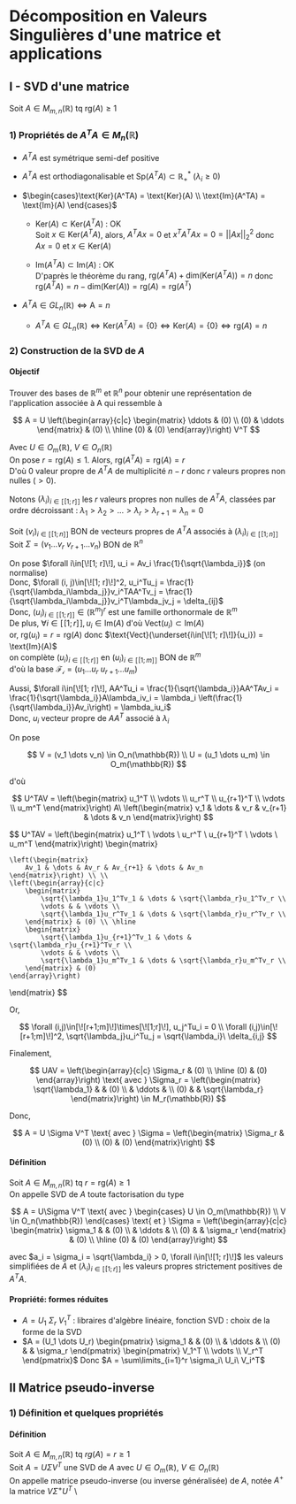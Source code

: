# Décomposition en Valeurs Singulières d'une matrice et applications

## I - SVD d'une matrice

Soit $A\in M_{m, n}(\mathbb{R})$ tq $\text{rg}(A) \geqslant 1$

### 1) Propriétés de $A^TA \in M_n(\mathbb{R})$

- $A^TA$ est symétrique semi-def positive
- $A^TA$ est orthodiagonalisable et $\text{Sp}(A^TA) \subset \mathbb{R}_+^*$ ($\lambda_i \geqslant 0$)
- $\begin{cases}\text{Ker}(A^TA) = \text{Ker}(A) \\ \text{Im}(A^TA) = \text{Im}(A) \end{cases}$

  - $\text{Ker}(A)\subset \text{Ker}(A^TA)$ : OK \
      Soit $x \in \text{Ker}(A^TA)$, alors, $A^TAx=0$ et $x^TA^TAx = 0 = ||Ax||^2_2$ donc $Ax=0$ et $x \in \text{Ker}(A)$

  - $\text{Im}(A^TA) \subset \text{Im}(A)$ : OK \
      D'paprès le théorème du rang, $\text{rg}(A^TA) + \text{dim}(\text{Ker}(A^TA)) = n$ donc $\text{rg}(A^TA) = n - \text{dim}(\text{Ker}(A)) = \text{rg}(A) = \text{rg}(A^T)$

- $A^TA \in GL_n(\mathbb{R}) \Longleftrightarrow \text{A}=n$
  - $A^TA \in GL_n(\mathbb{R}) \Longleftrightarrow \text{Ker}(A^TA) = \{0\} \Longleftrightarrow \text{Ker}(A) = \{0\} \Longleftrightarrow\text{rg}(A) = n$

### 2) Construction de la SVD de $A$

#### Objectif

Trouver des bases de $\mathbb{R}^m$ et $\mathbb{R}^n$ pour obtenir une représentation de l'application associée à A qui ressemble à

$$
A = U
\left(\begin{array}{c|c}
    \begin{matrix}
        \ddots & (0) \\
        (0) & \ddots
    \end{matrix} & (0) \\ \hline
    (0) & (0)
\end{array}\right)
V^T
$$

Avec $U \in O_m(\mathbb{R})$, $V \in O_n(\mathbb{R})$ \
On pose $r = \text{rg}(A) \leqslant 1$. Alors, $\text{rg}(A^TA) = \text{rg}(A) = r$ \
D'où $0$ valeur propre de $A^TA$ de multiplicité $n-r$ donc $r$ valeurs propres non nulles ($>0$).

Notons $(\lambda_i)_{i\in[\![1; r]\!]}$ les $r$ valeurs propres non nulles de $A^TA$, classées par ordre décroissant : $\lambda_1 > \lambda_2 > \dots > \lambda_r > \lambda_{r+1} = \lambda_n = 0$

Soit $(v_i)_{i\in[\![1; n]\!]}$ BON de vecteurs propres de $A^TA$ associés à $(\lambda_i)_{i\in[\![1; n]\!]}$ \
Soit $\Sigma = (v_1 \dots v_r\ v_{r+1} \dots v_n)$ BON de $\mathbb{R}^n$

On pose $\forall i\in[\![1; r]\!], u_i = Av_i \frac{1}{\sqrt{\lambda_i}}$ (on normalise) \
Donc, $\forall (i, j)\in[\![1; r]\!]^2, u_i^Tu_j = \frac{1}{\sqrt{\lambda_i\lambda_j}}v_i^TAA^Tv_j = \frac{1}{\sqrt{\lambda_i\lambda_j}}v_i^T\lambda_jv_j = \delta_{ij}$ \
Donc, $(u_i)_{i\in[\![1; r]\!]}\in(\mathbb{R}^m)^r$ est une famille orthonormale de $\mathbb{R}^m$ \
De plus, $\forall i\in[\![1; r]\!], u_i\in\text{Im}(A)$ d'où $\text{Vect}(u_i)\subset\text{Im}(A)$ \
or, $\text{rg}(u_i) = r = \text{rg}(A)$ donc $\text{Vect}(\underset{i\in[\![1; r]\!]}{u_i}) = \text{Im}(A)$ \
on complète $(u_i)_{i\in[\![1; r]\!]}$ en $(u_i)_{i\in[\![1; m]\!]}$ BON de $\mathbb{R}^m$ \
d'où la base $\mathcal{F_i} = (u_1 \dots u_r\ u_{r+1} \dots u_m)$

Aussi, $\forall i\in[\![1; r]\!], AA^Tu_i = \frac{1}{\sqrt{\lambda_i}}AA^TAv_i = \frac{1}{\sqrt{\lambda_i}}A\lambda_iv_i = \lambda_i \left(\frac{1}{\sqrt{\lambda_i}}Av_i\right) = \lambda_iu_i$ \
Donc, $u_i$ vecteur propre de $AA^T$ associé à $\lambda_i$

On pose

$$
V = (v_1 \dots v_n) \in O_n(\mathbb{R}) \\
U = (u_1 \dots u_m) \in O_m(\mathbb{R})
$$

d'où

$$
U^TAV =
\left(\begin{matrix}
    u_1^T \\
    \vdots \\
    u_r^T \\
    u_{r+1}^T \\
    \vdots \\
    u_m^T
\end{matrix}\right)
A\
\left(\begin{matrix}
    v_1 & \dots & v_r & v_{r+1} & \dots & v_n
\end{matrix}\right)
$$

$$
U^TAV =
\left(\begin{matrix}
    u_1^T \\
    \vdots \\
    u_r^T \\
    u_{r+1}^T \\
    \vdots \\
    u_m^T
\end{matrix}\right)
\begin{matrix}

    \left(\begin{matrix}
        Av_1 & \dots & Av_r & Av_{r+1} & \dots & Av_n
    \end{matrix}\right) \\ \\
    \left(\begin{array}{c|c}
        \begin{matrix}
            \sqrt{\lambda_1}u_1^Tv_1 & \dots & \sqrt{\lambda_r}u_1^Tv_r \\
            \vdots & & \vdots \\
            \sqrt{\lambda_1}u_r^Tv_1 & \dots & \sqrt{\lambda_r}u_r^Tv_r \\
        \end{matrix} & (0) \\ \hline
        \begin{matrix}
            \sqrt{\lambda_1}u_{r+1}^Tv_1 & \dots & \sqrt{\lambda_r}u_{r+1}^Tv_r \\
            \vdots & & \vdots \\
            \sqrt{\lambda_1}u_m^Tv_1 & \dots & \sqrt{\lambda_r}u_m^Tv_r \\
        \end{matrix} & (0)
    \end{array}\right)

\end{matrix}
$$

Or,

$$
\forall (i,j)\in[\![r+1;m]\!]\times[\![1;r]\!], u_j^Tu_i = 0 \\
\forall (i,j)\in[\![r+1;m]\!]^2, \sqrt{\lambda_j}u_i^Tu_j = \sqrt{\lambda_i}\ \delta_{i,j}
$$

Finalement,

$$
UAV = \left(\begin{array}{c|c}
    \Sigma_r & (0) \\ \hline
    (0) & (0)
\end{array}\right)
\text{ avec }
\Sigma_r = \left(\begin{matrix}
    \sqrt{\lambda_1} & & (0) \\
    & \ddots & \\
    (0) & & \sqrt{\lambda_r}
    \end{matrix}\right) \in M_r(\mathbb{R})
$$

Donc,

$$
A = U \Sigma V^T \text{ avec }
\Sigma = \left(\begin{matrix}
    \Sigma_r & (0) \\
    (0) & (0)
\end{matrix}\right)
$$

#### Définition

Soit $A\in M_{m, n}(\mathbb{R})$ tq $r = \text{rg}(A) \geqslant 1$ \
On appelle SVD de $A$ toute factorisation du type

$$
A = U\Sigma V^T
\text{ avec }
\begin{cases}
    U \in O_m(\mathbb{R}) \\
    V \in O_n(\mathbb{R})
\end{cases}
\text{ et }
\Sigma =
\left(\begin{array}{c|c}
    \begin{matrix}
        \sigma_1 & & (0) \\
        & \ddots & \\
        (0) & & \sigma_r
    \end{matrix} & (0) \\ \hline
    (0) & (0)
\end{array}\right)
$$

avec $a_i = \sigma_i = \sqrt{\lambda_i} > 0, \forall i\in[\![1; r]\!]$ les valeurs simplifiées de $A$ et $(\lambda_i)_{i\in[\![1; r]\!]}$ les valeurs propres strictement positives de $A^TA$.

#### Propriété: formes réduites

- $A=U_1\ \Sigma_r\ V_1^T$ : libraires d'algèbre linéaire, fonction SVD : choix de la forme de la SVD
- $A = (U_1 \dots U_r)
\begin{pmatrix}
    \sigma_1 & & (0) \\
    & \ddots & \\
    (0) & & \sigma_r
\end{pmatrix}
\begin{pmatrix}
    V_1^T \\
    \vdots \\
    V_r^T
\end{pmatrix}$
Donc $A = \sum\limits_{i=1}^r \sigma_i\ U_i\ V_i^T$

## II Matrice pseudo-inverse

### 1) Définition et quelques propriétés

#### Définition

Soit $A\in M_{m,n}(\mathbb{R})$ tq $rg(A) = r \geqslant 1$ \
Soit $A = U\Sigma V^T$ une SVD de $A$ avec $U\in O_m(\mathbb{R})$, $V\in O_n(\mathbb{R})$ \
On appelle matrice pseudo-inverse (ou inverse généralisée) de $A$, notée $A^+$ la matrice $V\Sigma^+U^T$ \

